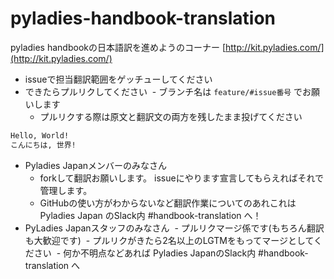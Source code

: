 # pyladies-handbook-translation
pyladies handbookの日本語訳を進めようのコーナー
[http://kit.pyladies.com/](http://kit.pyladies.com/)

- issueで担当翻訳範囲をゲッチューしてください
- できたらプルリクしてください
  - ブランチ名は `feature/#issue番号` でお願いします
  - プルリクする際は原文と翻訳文の両方を残したまま投げてください
  
```markdown
Hello, World!
こんにちは, 世界!

```


- Pyladies Japanメンバーのみなさん
  - forkして翻訳お願いします。 issueにやります宣言してもらえればそれで管理します。
  - GitHubの使い方がわからないなど翻訳作業についてのあれこれは Pyladies Japan のSlack内 #handbook-translation へ！
- PyLadies Japanスタッフのみなさん
  - プルリクマージ係です(もちろん翻訳も大歓迎です)
  - プルリクがきたら2名以上のLGTMをもってマージとしてください
  - 何か不明点などあれば Pyladies JapanのSlack内 #handbook-translation へ
